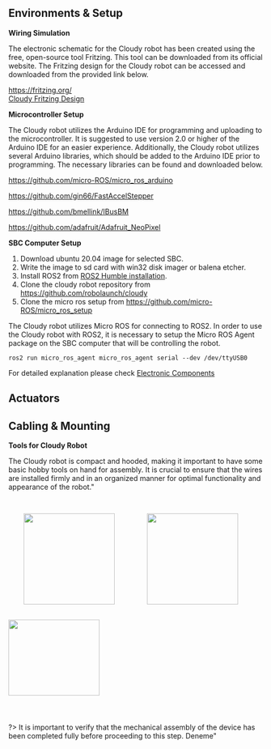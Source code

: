 ## Environments & Setup
**Wiring Simulation**

The electronic schematic for the Cloudy robot has been created using the free, open-source tool Fritzing. This tool can be downloaded from its official website. The Fritzing design for the Cloudy robot can be accessed and downloaded from the provided link below.

https://fritzing.org/<br/>
<a href="#">Cloudy Fritzing Design</a>

**Microcontroller Setup**

The Cloudy robot utilizes the Arduino IDE for programming and uploading to the microcontroller. It is suggested to use version 2.0 or higher of the Arduino IDE for an easier experience. Additionally, the Cloudy robot utilizes several Arduino libraries, which should be added to the Arduino IDE prior to programming. The necessary libraries can be found and downloaded below. 

https://github.com/micro-ROS/micro_ros_arduino

https://github.com/gin66/FastAccelStepper

https://github.com/bmellink/IBusBM

https://github.com/adafruit/Adafruit_NeoPixel

**SBC Computer Setup**

1. Download ubuntu 20.04 image for selected SBC.
2. Write the image to sd card with win32 disk imager or balena etcher.
3. Install ROS2 from <a href="https://docs.ros.org/en/humble/Installation.html">ROS2 Humble installation</a>.
4. Clone the cloudy robot repository from https://github.com/robolaunch/cloudy
5. Clone the micro ros setup from https://github.com/micro-ROS/micro_ros_setup


The Cloudy robot utilizes Micro ROS for connecting to ROS2. In order to use the Cloudy robot with ROS2, it is necessary to setup the Micro ROS Agent package on the SBC computer that will be controlling the robot.

```ros2 run micro_ros_agent micro_ros_agent serial --dev /dev/ttyUSB0```

For detailed explanation please check [Electronic Components](/Electrical%26ElectronicalDesign/Development%26Production/Components/)

## Actuators


## Cabling & Mounting
**Tools for Cloudy Robot**

The Cloudy robot is compact and hooded, making it important to have some basic hobby tools on hand for assembly. It is crucial to ensure that the wires are installed firmly and in an organized manner for optimal functionality and appearance of the robot."

<img style="width:180px; height:180px; margin:30px;" src="https://productimages.hepsiburada.net/s/184/550/110000148856195.jpg/format:webp"/>
<img style="width:180px; height:180px;  margin:30px;" src="https://www.robolinkmarket.com/montaj-kablosu-paketi-22awg-6x15m-cok-damarli-jumper-dupont-kablo-marxlow-6995-71-O.webp"/>
<img style="width:180px; height:150px; margin-bottom:40px;" src="https://st.myideasoft.com/idea/jd/10/myassets/products/474/isiso-hs-700d-kablo-soyma-pensesi-perpaotomasyon.jpg?revision=1646898140"/>

?>  It is important to verify that the mechanical assembly of the device has been completed fully before proceeding to this step. Deneme"
